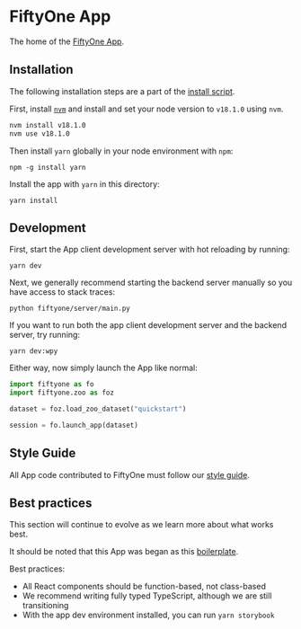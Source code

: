 # FiftyOne App

The home of the
[FiftyOne App](https://voxel51.com/docs/fiftyone/user_guide/app.html).

## Installation

The following installation steps are a part of the
[install script](../install.bash).

First, install [`nvm`](https://github.com/nvm-sh/nvm) and install and set your
node version to `v18.1.0` using `nvm`.

```sh
nvm install v18.1.0
nvm use v18.1.0
```

Then install `yarn` globally in your node environment with `npm`:

```shell
npm -g install yarn
```

Install the app with `yarn` in this directory:

```shell
yarn install
```

## Development

First, start the App client development server with hot reloading by running:

```shell
yarn dev
```

Next, we generally recommend starting the backend server manually so you have
access to stack traces:

```shell
python fiftyone/server/main.py
```

If you want to run both the app client development server and the backend
server, try running:

```shell
yarn dev:wpy
```

Either way, now simply launch the App like normal:

```py
import fiftyone as fo
import fiftyone.zoo as foz

dataset = foz.load_zoo_dataset("quickstart")

session = fo.launch_app(dataset)
```

## Style Guide

All App code contributed to FiftyOne must follow our
[style guide](../STYLE_GUIDE.md#app-style-guide).

## Best practices

This section will continue to evolve as we learn more about what works best.

It should be noted that this App was began as this
[boilerplate](https://github.com/electron-react-boilerplate/electron-react-boilerplate).

Best practices:

-   All React components should be function-based, not class-based
-   We recommend writing fully typed TypeScript, although we are still
    transitioning
-   With the app dev environment installed, you can run `yarn storybook`
